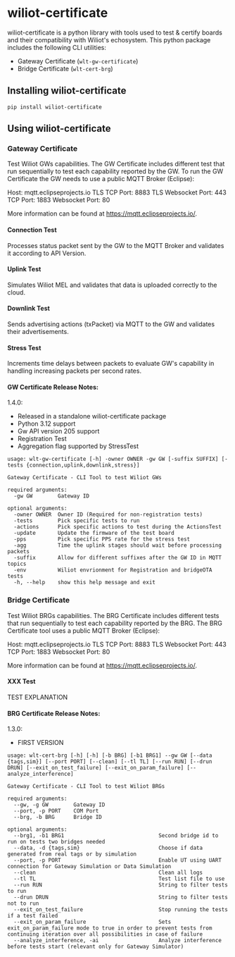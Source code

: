 # wiliot-certificate

<!-- Description -->
wiliot-certificate is a python library with tools used to test & certify boards and their compatibility with Wiliot's echosystem.
This python package includes the following CLI utilities:
 - Gateway Certificate (`wlt-gw-certificate`)
 - Bridge Certificate (`wlt-cert-brg`)

## Installing wiliot-certificate
````commandline
pip install wiliot-certificate
````

## Using wiliot-certificate
### Gateway Certificate
Test Wiliot GWs capabilities.
The GW Certificate includes different test that run sequentially to test each capability reported by the GW.
To run the GW Certificate the GW needs to use a public MQTT Broker (Eclipse):

Host:	mqtt.eclipseprojects.io
TLS TCP Port:	8883
TLS Websocket Port:	443
TCP Port:	1883
Websocket Port:	80

More information can be found at https://mqtt.eclipseprojects.io/.

#### Connection Test
Processes status packet sent by the GW to the MQTT Broker and validates it according to API Version.

#### Uplink Test
Simulates Wiliot MEL and validates that data is uploaded correctly to the cloud.

#### Downlink Test
Sends advertising actions (txPacket) via MQTT to the GW and validates their advertisements.

#### Stress Test
Increments time delays between packets to evaluate GW's capability in handling increasing packets per second rates.

#### GW Certificate Release Notes:
1.4.0:
 - Released in a standalone wiliot-certificate package
 - Python 3.12 support
 - Gw API version 205 support
 - Registration Test
 - Aggregation flag supported by StressTest


```
usage: wlt-gw-certificate [-h] -owner OWNER -gw GW [-suffix SUFFIX] [-tests {connection,uplink,downlink,stress}]

Gateway Certificate - CLI Tool to test Wiliot GWs

required arguments:
  -gw GW        Gateway ID

optional arguments:
  -owner OWNER  Owner ID (Required for non-registration tests)
  -tests        Pick specific tests to run
  -actions      Pick specific actions to test during the ActionsTest
  -update       Update the firmware of the test board
  -pps          Pick specific PPS rate for the stress test
  -agg          Time the uplink stages should wait before processing packets
  -suffix       Allow for different suffixes after the GW ID in MQTT topics
  -env          Wiliot envrionment for Registration and bridgeOTA tests
  -h, --help    show this help message and exit
  ```

### Bridge Certificate
Test Wiliot BRGs capabilities.
The BRG Certificate includes different tests that run sequentially to test each capability reported by the BRG.
The BRG Certificate tool uses a public MQTT Broker (Eclipse):

Host:	mqtt.eclipseprojects.io
TLS TCP Port:	8883
TLS Websocket Port:	443
TCP Port:	1883
Websocket Port:	80

More information can be found at https://mqtt.eclipseprojects.io/.

#### XXX Test
TEST EXPLANATION

#### BRG Certificate Release Notes:
1.3.0:
 - FIRST VERSION


```
usage: wlt-cert-brg [-h] [-h] [-b BRG] [-b1 BRG1] --gw GW [--data {tags,sim}] [--port PORT] [--clean] [--tl TL] [--run RUN] [--drun DRUN] [--exit_on_test_failure] [--exit_on_param_failure] [--analyze_interference]

Gateway Certificate - CLI Tool to test Wiliot BRGs

required arguments:
  --gw, -g GW        Gateway ID
  --port, -p PORT    COM Port
  --brg, -b BRG      Bridge ID

optional arguments:
  --brg1, -b1 BRG1                              Second bridge id to run on tests two bridges needed
  --data, -d {tags,sim}                         Choose if data generated from real tags or by simulation
  --port, -p PORT                               Enable UT using UART connection for Gateway Simulation or Data Simulation
  --clean                                       Clean all logs
  --tl TL                                       Test list file to use
  --run RUN                                     String to filter tests to run
  --drun DRUN                                   String to filter tests not to run
  --exit_on_test_failure                        Stop running the tests if a test failed
  --exit_on_param_failure                       Sets exit_on_param_failure mode to true in order to prevent tests from continuing iteration over all possibilities in case of failure
  --analyze_interference, -ai                   Analyze interference before tests start (relevant only for Gateway Simulator)
  ```
